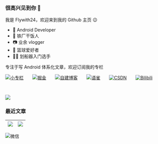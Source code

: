 ### 很高兴见到你 👋


我是 Flywith24，欢迎来到我的 Github 主页 😉

- 📱 Android Developer
- 🍚 铁厂干饭人
- 📷 业余 vlogger
- 🏀 篮球爱好者
- 🚣🏻 划船器入门选手


专注于写 Android 体系化文章，欢迎订阅我的专栏


[![小专栏](https://cdn.jsdelivr.net/gh/Flywith24/Album/img/20201216150338.png)](https://xiaozhuanlan.com/detail)&emsp;&emsp;[![掘金](https://cdn.jsdelivr.net/gh/Flywith24/Album/img/20201216150413.png)](https://juejin.cn/user/219558054476792/columns)&emsp;&emsp;[![自建博客](https://cdn.jsdelivr.net/gh/Flywith24/Album/img/20201216151326.png)](https://flywith24.gitee.io)&emsp;&emsp;[![语雀](https://cdn.jsdelivr.net/gh/Flywith24/Album/img/20201216150234.png)](https://www.yuque.com/flywith24)&emsp;&emsp;[![CSDN](https://cdn.jsdelivr.net/gh/Flywith24/Album/img/20201216150204.png)](https://blog.csdn.net/fly_with_24)&emsp;&emsp;[![Bilibili](https://cdn.jsdelivr.net/gh/Flywith24/Album/img/20201231135933.png)](https://space.bilibili.com/354140435)

<br/>

![](https://github-readme-stats.vercel.app/api?username=Flywith24&count_private=true&show_icons=true&hide=prs&hide_title=true")

### 最近文章
[![](https://github-readme-juejin-recent-article-flywith24.vercel.app/juejin?id=219558054476792&limit=5)](https://juejin.cn/user/219558054476792/posts) | [![](https://github-readme-juejin-recent-article-flywith24.vercel.app/xiaozhuanlan?id=detail&limit=5)](https://xiaozhuanlan.com/detail)
---|---

![微信](https://cdn.jsdelivr.net/gh/Flywith24/Album/img/20201216152154.png)

